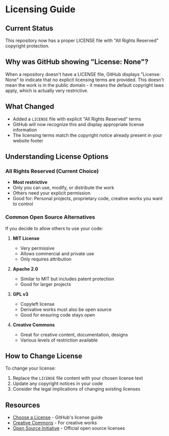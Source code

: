 # Licensing Guide

## Current Status

This repository now has a proper LICENSE file with "All Rights Reserved" copyright protection.

## Why was GitHub showing "License: None"?

When a repository doesn't have a LICENSE file, GitHub displays "License: None" to indicate that no explicit licensing terms are provided. This doesn't mean the work is in the public domain - it means the default copyright laws apply, which is actually very restrictive.

## What Changed

- Added a `LICENSE` file with explicit "All Rights Reserved" terms
- GitHub will now recognize this and display appropriate license information
- The licensing terms match the copyright notice already present in your website footer

## Understanding License Options

### All Rights Reserved (Current Choice)
- **Most restrictive**
- Only you can use, modify, or distribute the work
- Others need your explicit permission
- Good for: Personal projects, proprietary code, creative works you want to control

### Common Open Source Alternatives

If you decide to allow others to use your code:

1. **MIT License**
   - Very permissive
   - Allows commercial and private use
   - Only requires attribution

2. **Apache 2.0**
   - Similar to MIT but includes patent protection
   - Good for larger projects

3. **GPL v3**
   - Copyleft license
   - Derivative works must also be open source
   - Good for ensuring code stays open

4. **Creative Commons**
   - Great for creative content, documentation, designs
   - Various levels of restriction available

## How to Change License

To change your license:
1. Replace the `LICENSE` file content with your chosen license text
2. Update any copyright notices in your code
3. Consider the legal implications of changing existing licenses

## Resources

- [Choose a License](https://choosealicense.com/) - GitHub's license guide
- [Creative Commons](https://creativecommons.org/choose/) - For creative works
- [Open Source Initiative](https://opensource.org/licenses/) - Official open source licenses